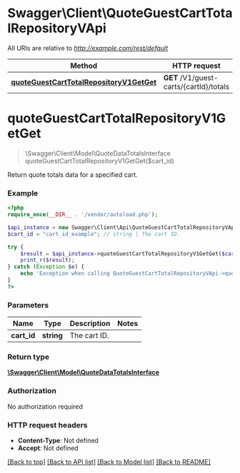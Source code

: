 # Swagger\Client\QuoteGuestCartTotalRepositoryVApi

All URIs are relative to *http://example.com/rest/default*

Method | HTTP request | Description
------------- | ------------- | -------------
[**quoteGuestCartTotalRepositoryV1GetGet**](QuoteGuestCartTotalRepositoryVApi.md#quoteGuestCartTotalRepositoryV1GetGet) | **GET** /V1/guest-carts/{cartId}/totals | 


# **quoteGuestCartTotalRepositoryV1GetGet**
> \Swagger\Client\Model\QuoteDataTotalsInterface quoteGuestCartTotalRepositoryV1GetGet($cart_id)



Return quote totals data for a specified cart.

### Example
```php
<?php
require_once(__DIR__ . '/vendor/autoload.php');

$api_instance = new Swagger\Client\Api\QuoteGuestCartTotalRepositoryVApi();
$cart_id = "cart_id_example"; // string | The cart ID.

try {
    $result = $api_instance->quoteGuestCartTotalRepositoryV1GetGet($cart_id);
    print_r($result);
} catch (Exception $e) {
    echo 'Exception when calling QuoteGuestCartTotalRepositoryVApi->quoteGuestCartTotalRepositoryV1GetGet: ', $e->getMessage(), "\n";
}
?>
```

### Parameters

Name | Type | Description  | Notes
------------- | ------------- | ------------- | -------------
 **cart_id** | **string**| The cart ID. | 

### Return type

[**\Swagger\Client\Model\QuoteDataTotalsInterface**](../Model/QuoteDataTotalsInterface.md)

### Authorization

No authorization required

### HTTP request headers

 - **Content-Type**: Not defined
 - **Accept**: Not defined

[[Back to top]](#) [[Back to API list]](../../README.md#documentation-for-api-endpoints) [[Back to Model list]](../../README.md#documentation-for-models) [[Back to README]](../../README.md)

